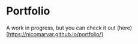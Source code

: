 # Portfolio

A work in progress, but you can check it out (here)[https://nicomarvar.github.io/portfolio/]
